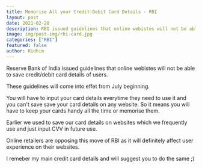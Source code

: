 ```yaml
---
title: Memorise All your Credit-Debit Card Details - RBI
layout: post
date: 2021-02-28
description: RBI issued guidelines that online webistes will not be able to save credit/debit card details of users.
image: img/post-img/rbi-card.jpg
categories: ["RBI"]
featured: false
author: Ridhim
---
```


Reserve Bank of India issued guidelines that online webistes will not be able to save credit/debit card details of users.

These guidelines will come into effet from July beginning.

You will have to input your card details everytime they need to use it and you can't save save your card details on any website. 
So it means you will have to keep your cards handy all the time or memorise them.

Earlier we used to save our card details on websites which we frequently use and just input CVV in future use.

Online retailers are opposing this move of RBI as it will definitely affect user experience on their websites.

I remeber my main credit card details and will suggest you to do the same ;)

